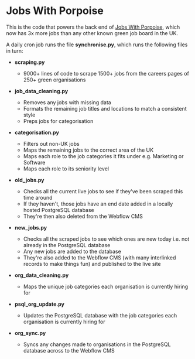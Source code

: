 # Jobs With Porpoise

This is the code that powers the back end of [Jobs With Porpoise](https://www.jobswithporpoise.com), which now has 3x more jobs than any other known green job board in the UK.

A daily cron job runs the file __synchronise.py__, which runs the following files in turn:
- __scraping.py__
    * 9000+ lines of code to scrape 1500+ jobs from the careers pages of 250+ green organisations

- __job_data_cleaning.py__
    * Removes any jobs with missing data
    * Formats the remaining job titles and locations to match a consistent style
    * Preps jobs for categorisation

- __categorisation.py__
    * Filters out non-UK jobs
    * Maps the remaining jobs to the correct area of the UK
    * Maps each role to the job categories it fits under e.g. Marketing or Software
    * Maps each role to its seniority level

- __old_jobs.py__
    * Checks all the current live jobs to see if they've been scraped this time around
    * If they haven't, those jobs have an end date added in a locally hosted PostgreSQL database
    * They're then also deleted from the Webflow CMS

- __new_jobs.py__
    * Checks all the scraped jobs to see which ones are new today i.e. not already in the PostgreSQL database
    * Any new jobs are added to the database
    * They're also added to the Webflow CMS (with many interlinked records to make things fun) and published to the live site

- __org_data_cleaning.py__
    * Maps the unique job categories each organisation is currently hiring for

- __psql_org_update.py__
    * Updates the PostgreSQL database with the job categories each organisation is currently hiring for

- __org_sync.py__
    * Syncs any changes made to organisations in the PostgreSQL database across to the Webflow CMS
